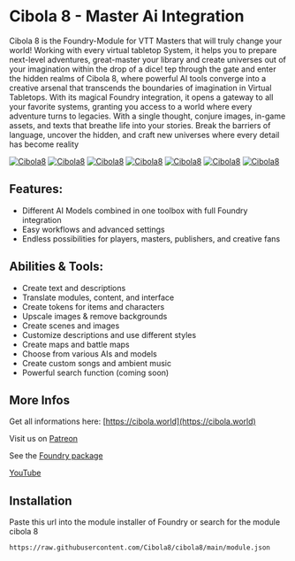 # Cibola 8 - Master Ai Integration

Cibola 8 is the Foundry-Module for VTT Masters that will truly change your world! Working with every virtual tabletop System, it helps you to prepare next-level adventures, great-master your library and create universes out of your imagination within the drop of a dice! tep through the gate and enter the hidden realms of Cibola 8, where powerful AI tools converge into a creative arsenal that transcends the boundaries of imagination in Virtual Tabletops. With its magical Foundry integration, it opens a gateway to all your favorite systems, granting you access to a world where every adventure turns to legacies. With a single thought, conjure images, in-game assets, and texts that breathe life into your stories. Break the barriers of language, uncover the hidden, and craft new universes where every detail has become reality

<p dir="auto">
<a href="https://www.youtube.com/watch?v=D6kDqNDsTVU" rel="nofollow"><img src="https://camo.githubusercontent.com/e623520e1d8d5df7193692bfd2fb103d8a18f420176b8352ab4ce3de0983cb0d/68747470733a2f2f696d672e796f75747562652e636f6d2f76692f44366b44714e44735456552f302e6a7067" alt="Cibola8" data-canonical-src="https://img.youtube.com/vi/D6kDqNDsTVU/0.jpg" style="max-width: 50%;"></a>
<a href="https://www.youtube.com/watch?v=eKqE_W4gBsw" rel="nofollow"><img src="https://camo.githubusercontent.com/5fdd1f8a56b4de548ab918d40d503fff1d2fc271f0da50b4c93aa201a799f08c/68747470733a2f2f696d672e796f75747562652e636f6d2f76692f654b71455f5734674273772f302e6a7067" alt="Cibola8" data-canonical-src="https://img.youtube.com/vi/eKqE_W4gBsw/0.jpg" style="max-width: 50%;"></a>
<a href="https://www.youtube.com/watch?v=mAZD6PU9D0I" rel="nofollow"><img src="https://camo.githubusercontent.com/2920893ccb928c9c99285009868a3dfb00f2002b9868f66f4ecc3be597f3db0a/68747470733a2f2f696d672e796f75747562652e636f6d2f76692f6d415a44365055394430492f302e6a7067" alt="Cibola8" data-canonical-src="https://img.youtube.com/vi/mAZD6PU9D0I/0.jpg" style="max-width: 50%;"></a>
<a href="https://www.youtube.com/watch?v=8EVi30Ul_dg" rel="nofollow"><img src="https://camo.githubusercontent.com/a5a37cb06f2e1e432b93f91b2a5828ff37d865082e3095da3d09b09bc3bffdcd/68747470733a2f2f696d672e796f75747562652e636f6d2f76692f384556693330556c5f64672f302e6a7067" alt="Cibola8" data-canonical-src="https://img.youtube.com/vi/8EVi30Ul_dg/0.jpg" style="max-width: 50%;"></a>
<a href="https://www.youtube.com/watch?v=jRLEowFBhLc" rel="nofollow"><img src="https://camo.githubusercontent.com/5b4828a2becd9c02c5d3b4a9a36a85ec71f1aeaf080410626166b74fb00f4e10/68747470733a2f2f696d672e796f75747562652e636f6d2f76692f6a524c456f774642684c632f302e6a7067" alt="Cibola8" data-canonical-src="https://img.youtube.com/vi/jRLEowFBhLc/0.jpg" style="max-width: 50%;"></a>
<a href="https://www.youtube.com/watch?v=-dK6nbItmUE" rel="nofollow"><img src="https://camo.githubusercontent.com/e9bf9b85908959e79148be533b1b23728d37d721f2aae1915eb8e5925ba96129/68747470733a2f2f696d672e796f75747562652e636f6d2f76692f2d644b366e6249746d55452f302e6a7067" alt="Cibola8" data-canonical-src="https://img.youtube.com/vi/-dK6nbItmUE/0.jpg" style="max-width: 50%;"></a>
<a href="https://www.youtube.com/watch?v=cED0n6zPEDo" rel="nofollow"><img src="https://camo.githubusercontent.com/20485a7ce5dd55166c94e50731ecde184455a05a116e9a297b56ebb8e6dbf9bf/68747470733a2f2f696d672e796f75747562652e636f6d2f76692f634544306e367a5045446f2f302e6a7067" alt="Cibola8" data-canonical-src="https://img.youtube.com/vi/cED0n6zPEDo/0.jpg" style="max-width: 50%;"></a>
</p>


## Features:

* Different AI Models combined in one toolbox with full Foundry integration
* Easy workflows and advanced settings
* Endless possibilities for players, masters, publishers, and creative fans

## Abilities & Tools:

* Create text and descriptions
* Translate modules, content, and interface
* Create tokens for items and characters
* Upscale images & remove backgrounds
* Create scenes and images
* Customize descriptions and use different styles
* Create maps and battle maps
* Choose from various AIs and models
* Create custom songs and ambient music
* Powerful search function (coming soon)

## More Infos

Get all informations here: [https://cibola.world](https://cibola.world)

Visit us on [Patreon](https://patreon.com/Cibola)

See the [Foundry package](https://foundryvtt.com/packages/cibola8) 

[YouTube](https://www.youtube.com/@Cibola8/videos)

## Installation

Paste this url into the module installer of Foundry or search for the module cibola 8
```
https://raw.githubusercontent.com/Cibola8/cibola8/main/module.json
```
